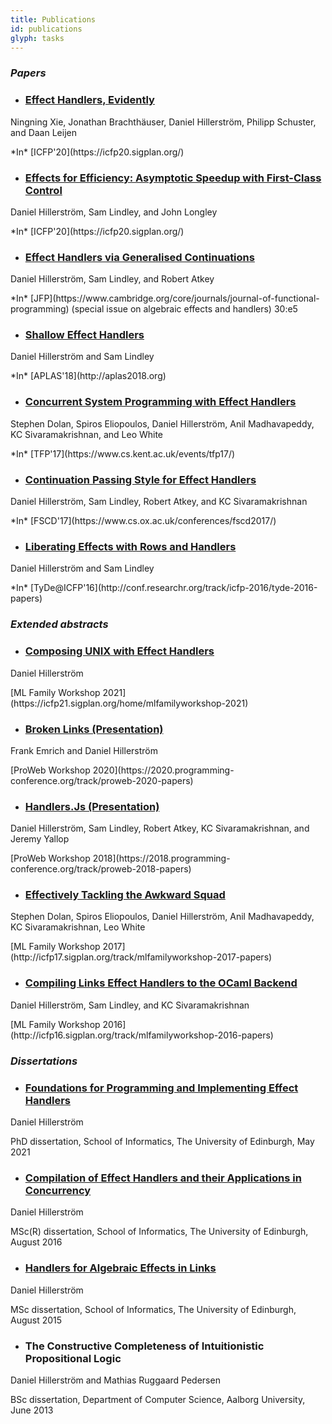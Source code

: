 ```yaml
---
title: Publications
id: publications
glyph: tasks
---
```


### *Papers*

* ### [Effect Handlers, Evidently](papers/effect_handlers_evidently-extended-icfp2020.pdf)
<p>Ningning Xie, Jonathan Brachthäuser, Daniel Hillerström, Philipp Schuster, and Daan Leijen</p>
<p>*In* [ICFP'20](https://icfp20.sigplan.org/)</p>

* ### [Effects for Efficiency: Asymptotic Speedup with First-Class Control](https://arxiv.org/abs/2007.00605)
<p>Daniel Hillerström, Sam Lindley, and John Longley</p>
<p>*In* [ICFP'20](https://icfp20.sigplan.org/)</p>

* ### [Effect Handlers via Generalised Continuations](papers/generalised_continuations-jfp2020.pdf)
<p>Daniel Hillerström, Sam Lindley, and Robert Atkey</p>
<p>*In* [JFP](https://www.cambridge.org/core/journals/journal-of-functional-programming) (special issue on algebraic effects and handlers) 30:e5</p>

* ### [Shallow Effect Handlers](papers/shallow_effect_handlers-extended-aplas2018.pdf)
<p>Daniel Hillerström and Sam Lindley</p>
<p>*In* [APLAS'18](http://aplas2018.org)</p>

* ### [Concurrent System Programming with Effect Handlers](papers/conc_system_prog_handlers-tfp2017.pdf)
<p>Stephen Dolan, Spiros Eliopoulos, Daniel Hillerström, Anil Madhavapeddy, KC Sivaramakrishnan, and Leo White</p>
<p>*In* [TFP'17](https://www.cs.kent.ac.uk/events/tfp17/)</p>

* ### [Continuation Passing Style for Effect Handlers](papers/cps_handlers-fscd2017.pdf)
<p>Daniel Hillerström, Sam Lindley, Robert Atkey, and KC Sivaramakrishnan</p>
<p>*In* [FSCD'17](https://www.cs.ox.ac.uk/conferences/fscd2017/)</p>

* ### [Liberating Effects with Rows and Handlers](papers/liberating_effects-tyde2016.pdf)
<p>Daniel Hillerström and Sam Lindley</p>
<p>*In* [TyDe@ICFP'16](http://conf.researchr.org/track/icfp-2016/tyde-2016-papers)</p>

### *Extended abstracts*

* ### [Composing UNIX with Effect Handlers](papers/unix-ml2021.pdf)
<p>Daniel Hillerström</p>
<p>[ML Family Workshop 2021](https://icfp21.sigplan.org/home/mlfamilyworkshop-2021)</p>

* ### [Broken Links (Presentation)](papers/broken-proweb2020.pdf)
<p>Frank Emrich and Daniel Hillerström</p>
<p>[ProWeb Workshop 2020](https://2020.programming-conference.org/track/proweb-2020-papers)</p>

* ### [Handlers.Js (Presentation)](papers/handlers_js-proweb2018.pdf)
<p>Daniel Hillerström, Sam Lindley, Robert Atkey, KC Sivaramakrishnan, and Jeremy Yallop</p>
<p>[ProWeb Workshop 2018](https://2018.programming-conference.org/track/proweb-2018-papers)</p>

* ### [Effectively Tackling the Awkward Squad](papers/awkward_effects-ml17.pdf)
<p>Stephen Dolan, Spiros Eliopoulos, Daniel Hillerström, Anil Madhavapeddy, KC Sivaramakrishnan, Leo White</p>
<p>[ML Family Workshop 2017](http://icfp17.sigplan.org/track/mlfamilyworkshop-2017-papers)</p>

* ### [Compiling Links Effect Handlers to the OCaml Backend](papers/mlabstract2016.pdf)
<p>Daniel Hillerström, Sam Lindley, and KC Sivaramakrishnan</p>
<p>[ML Family Workshop 2016](http://icfp16.sigplan.org/track/mlfamilyworkshop-2016-papers)</p>

### *Dissertations*

* ### [Foundations for Programming and Implementing Effect Handlers](papers/thesis.pdf)
<p>Daniel Hillerström</p>
<p>PhD dissertation, School of Informatics, The University of Edinburgh, May 2021</p>

* ### [Compilation of Effect Handlers and their Applications in Concurrency](papers/thesis2016.pdf)
<p>Daniel Hillerström</p>
<p>MSc(R) dissertation, School of Informatics, The University of Edinburgh, August 2016</p>

* ### [Handlers for Algebraic Effects in Links](papers/thesis2015.pdf)
<p>Daniel Hillerström</p>
<p>MSc dissertation, School of Informatics, The University of Edinburgh, August 2015</p>

* ### The Constructive Completeness of Intuitionistic Propositional Logic
<p>Daniel Hillerström and Mathias Ruggaard Pedersen</p>
<p>BSc dissertation, Department of Computer Science, Aalborg University, June 2013</p>
